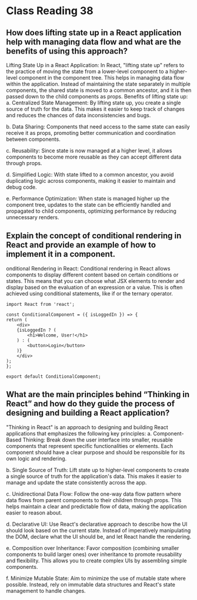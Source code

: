 # Class Reading 38

## How does lifting state up in a React application help with managing data flow and what are the benefits of using this approach?

Lifting State Up in a React Application:
In React, "lifting state up" refers to the practice of moving the state from a lower-level component to a higher-level component in the component tree. 
This helps in managing data flow within the application. 
Instead of maintaining the state separately in multiple components, the shared state is moved to a common ancestor, and it is then passed down to the child components as props.
Benefits of lifting state up:
a. Centralized State Management: By lifting state up, you create a single source of truth for the data. This makes it easier to keep track of changes and reduces the chances of data inconsistencies and bugs.

b. Data Sharing: Components that need access to the same state can easily receive it as props, promoting better communication and coordination between components.

c. Reusability: Since state is now managed at a higher level, it allows components to become more reusable as they can accept different data through props.

d. Simplified Logic: With state lifted to a common ancestor, you avoid duplicating logic across components, making it easier to maintain and debug code.

e. Performance Optimization: When state is managed higher up the component tree, updates to the state can be efficiently handled and propagated to child components, optimizing performance by reducing unnecessary renders.

## Explain the concept of conditional rendering in React and provide an example of how to implement it in a component.

onditional Rendering in React:
Conditional rendering in React allows components to display different content based on certain conditions or states. 
This means that you can choose what JSX elements to render and display based on the evaluation of an expression or a value. 
This is often achieved using conditional statements, like if or the ternary operator.

    import React from 'react';

    const ConditionalComponent = ({ isLoggedIn }) => {
    return (
        <div>
        {isLoggedIn ? (
            <h1>Welcome, User!</h1>
        ) : (
            <button>Login</button>
        )}
        </div>
    );
    };

    export default ConditionalComponent;

## What are the main principles behind “Thinking in React” and how do they guide the process of designing and building a React application?

"Thinking in React" is an approach to designing and building React applications that emphasizes the following key principles:
a. Component-Based Thinking: Break down the user interface into smaller, reusable components that represent specific functionalities or elements. Each component should have a clear purpose and should be responsible for its own logic and rendering.

b. Single Source of Truth: Lift state up to higher-level components to create a single source of truth for the application's data. This makes it easier to manage and update the state consistently across the app.

c. Unidirectional Data Flow: Follow the one-way data flow pattern where data flows from parent components to their children through props. This helps maintain a clear and predictable flow of data, making the application easier to reason about.

d. Declarative UI: Use React's declarative approach to describe how the UI should look based on the current state. Instead of imperatively manipulating the DOM, declare what the UI should be, and let React handle the rendering.

e. Composition over Inheritance: Favor composition (combining smaller components to build larger ones) over inheritance to promote reusability and flexibility. This allows you to create complex UIs by assembling simple components.

f. Minimize Mutable State: Aim to minimize the use of mutable state where possible. Instead, rely on immutable data structures and React's state management to handle changes.